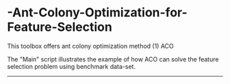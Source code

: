 # -Ant-Colony-Optimization-for-Feature-Selection
This toolbox offers ant colony optimization method (1) ACO  

The "Main" script illustrates the example of how ACO can solve the feature selection problem using benchmark data-set. 

**********************************************************************************************************************************
